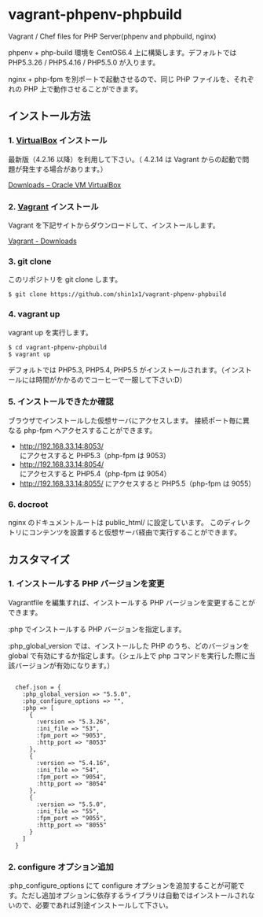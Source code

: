 # vagrant-phpenv-phpbuild

Vagrant / Chef files for PHP Server(phpenv and phpbuild, nginx)

phpenv + php-build 環境を CentOS6.4 上に構築します。デフォルトでは PHP5.3.26 / PHP5.4.16 / PHP5.5.0 が入ります。

nginx + php-fpm を別ポートで起動させるので、同じ PHP ファイルを、それぞれの PHP 上で動作させることができます。

## インストール方法

### 1. <a href="https://www.virtualbox.org/">VirtualBox</a> インストール

  最新版（4.2.16 以降）を利用して下さい。（ 4.2.14 は Vagrant からの起動で問題が発生する場合があります。）

  <a href="https://www.virtualbox.org/wiki/Downloads">Downloads – Oracle VM VirtualBox</a>

### 2. <a href="http://www.vagrantup.com/">Vagrant</a> インストール

  Vagrant を下記サイトからダウンロードして、インストールします。

  <a href="http://downloads.vagrantup.com/">Vagrant - Downloads</a>

### 3. git clone

  このリポジトリを git clone します。
  
    $ git clone https://github.com/shin1x1/vagrant-phpenv-phpbuild

### 4. vagrant up

  vagrant up を実行します。

    $ cd vagrant-phpenv-phpbuild
    $ vagrant up

  デフォルトでは PHP5.3, PHP5.4, PHP5.5 がインストールされます。（インストールには時間がかかるのでコーヒーで一服して下さい:D）

### 5. インストールできたか確認

  ブラウザでインストールした仮想サーバにアクセスします。
  接続ポート毎に異なる php-fpm へアクセスすることができます。

  * http://192.168.33.14:8053/ にアクセスすると PHP5.3（php-fpm は 9053）
  * http://192.168.33.14:8054/ にアクセスすると PHP5.4（php-fpm は 9054）
  * http://192.168.33.14:8055/ にアクセスすると PHP5.5（php-fpm は 9055）

### 6. docroot

  nginx のドキュメントルートは public_html/ に設定しています。
  このディレクトリにコンテンツを設置すると仮想サーバ経由で実行することができます。

## カスタマイズ

### 1. インストールする PHP バージョンを変更

  Vagrantfile を編集すれば、インストールする PHP バージョンを変更することができます。
 
  :php でインストールする PHP バージョンを指定します。
  
  :php_global_version では、インストールした PHP のうち、どのバージョンを global で有効にするか指定します。（シェル上で php コマンドを実行した際に当該バージョンが有効になります。）

  ```

    chef.json = {
      :php_global_version => "5.5.0",
      :php_configure_options => "",
      :php => [
        {
          :version => "5.3.26",
          :ini_file => "53",
          :fpm_port => "9053",
          :http_port => "8053"
        },
        {
          :version => "5.4.16",
          :ini_file => "54",
          :fpm_port => "9054",
          :http_port => "8054"
        },
        {
          :version => "5.5.0",
          :ini_file => "55",
          :fpm_port => "9055",
          :http_port => "8055"
        }
      ]
    }

  ```

### 2. configure オプション追加

  :php_configure_options にて configure オプションを追加することが可能です。ただし追加オプションに依存するライブラリは自動ではインストールされないので、必要であれば別途インストールして下さい。

